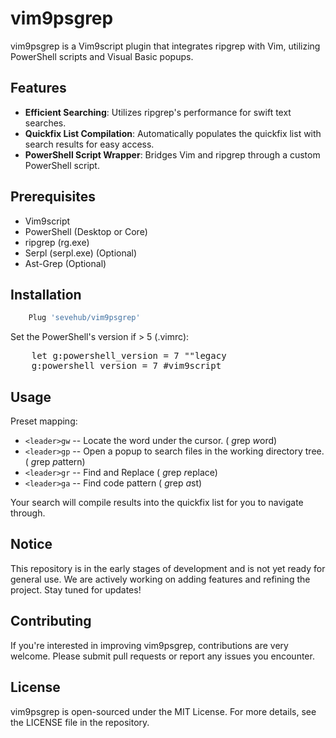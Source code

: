 # vim9psgrep

vim9psgrep is a Vim9script plugin that integrates ripgrep with Vim, utilizing PowerShell scripts and Visual Basic popups. 




## Features
- **Efficient Searching**: Utilizes ripgrep's performance for swift text searches.
- **Quickfix List Compilation**: Automatically populates the quickfix list with search results for easy access.
- **PowerShell Script Wrapper**: Bridges Vim and ripgrep through a custom PowerShell script.

## Prerequisites
- Vim9script
- PowerShell (Desktop or Core)
- ripgrep (rg.exe)
- Serpl (serpl.exe) (Optional)
- Ast-Grep (Optional)

## Installation
```sh   
    Plug 'sevehub/vim9psgrep'
```

Set the PowerShell's version if > 5 (.vimrc):
<pre>
    let g:powershell_version = 7 ""legacy
    g:powershell_version = 7 #vim9script
</pre>
## Usage
Preset mapping:

 - `<leader>gw` -- Locate the word under the cursor. ( *g*rep *w*ord)
 - `<leader>gp` -- Open a popup to search files in the working directory tree. ( *g*rep *p*attern) 
 - `<leader>gr` -- Find and Replace ( *g*rep *r*eplace)
 - `<leader>ga` -- Find code pattern ( *g*rep *a*st)

Your search will compile results into the quickfix list for you to navigate through.


## Notice
This repository is in the early stages of development and is not yet ready for general use. We are actively working on adding features and refining the project. Stay tuned for updates!


## Contributing
If you're interested in improving vim9psgrep, contributions are very welcome. Please submit pull requests or report any issues you encounter.

## License
vim9psgrep is open-sourced under the MIT License. For more details, see the LICENSE file in the repository.

